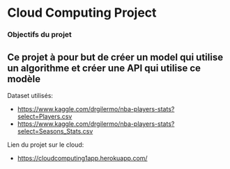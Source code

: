 
# Cloud Computing Project 
### Objectifs du projet
**Ce projet à pour but de créer un model qui utilise un algorithme et créer une API qui utilise ce modèle**
--------------------------------------------------------------------------------------------------------------------------
Dataset utilisés:
- https://www.kaggle.com/drgilermo/nba-players-stats?select=Players.csv
- https://www.kaggle.com/drgilermo/nba-players-stats?select=Seasons_Stats.csv


Lien du projet sur le cloud: 
- https://cloudcomputing1app.herokuapp.com/
​
